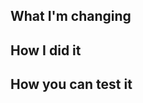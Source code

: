## What I'm changing

<!--
  High-level summary of what is achieved by these changes.

  Optional: reference related issues.
-->

## How I did it

<!--
  Lower-level details of the steps taken to achieve goal.

  Include:
    - considerations made when deciding how to implement feature
    - any changes to API that could impact the Data Proxy
-->

## How you can test it

<!--
  Instructions on how a reviewer can verify these changes.

  Consider including screenshots or video demonstrating feature.
-->
